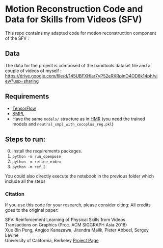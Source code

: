 # Motion Reconstruction Code and Data for Skills from Videos (SFV)

This repo contains my adapted code for motion reconstruction component of the SFV :

## Data

The data for the project is composed of the handtools dataset file and a couple of videos of myself :
https://drive.google.com/file/d/145UBFXHlar7yP52eRXRplnO4OD6k14ph/view?usp=sharing

## Requirements
- [TensorFlow](https://www.tensorflow.org/) 
- [SMPL](http://smpl.is.tue.mpg.de/)
- Have the same `models/` structure as in [HMR](https://github.com/akanazawa/hmr/) (you need the trained models and `neutral_smpl_with_cocoplus_reg.pkl`)

## Steps to run:
0. install the requirements packages.
1. `python -m run_openpose`
2. `python -m refine_video`
3. `python -m ref_2`

You could also directly execute the notebook in the previous folder which include all the steps





### Citation
If you use this code for your research, please consider citing:
All credits goes to the original paper:

SFV: Reinforcement Learning of Physical Skills from Videos  
Transactions on Graphics (Proc. ACM SIGGRAPH Asia 2018)  
Xue Bin Peng, Angjoo Kanazawa, Jitendra Malik, Pieter Abbeel, Sergey Levine  
University of California, Berkeley
[Project Page](https://xbpeng.github.io/projects/SFV/index.html)
